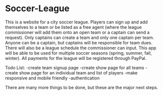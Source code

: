 # Soccer-League
This is a website for a city soccer league. Players can sign up and add themselves to a team or be listed as a free agent (where the league commissioner will add them onto an open team or a captain can send a request). Only captains can create a team and only one captain per team. Anyone can be a captain, but captains will be responsible for team dues. There will also be a league schedule the commissioner can input. This app will be able to be used for multiple soccer seasons (spring, summer, fall, winter). All payments for the league will be registered through PayPal.

Todo List:
-create team signup page
-create show page for all teams
-create show page for an individual team and list of players
-make responsive and mobile friendly
-authentication

There are many more things to be done, but these are the major next steps.